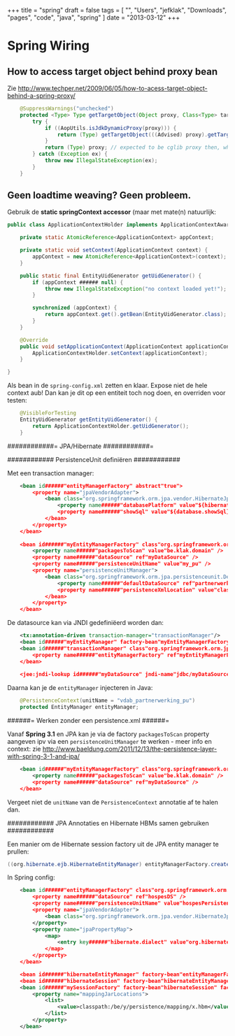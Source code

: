+++
title = "spring"
draft = false
tags = [
    "",
    "Users",
    "jefklak",
    "Downloads",
    "pages",
    "code",
    "java",
    "spring"
]
date = "2013-03-12"
+++
# Spring Wiring 

## How to access target object behind proxy bean 

Zie http://www.techper.net/2009/06/05/how-to-acess-target-object-behind-a-spring-proxy/

```java
    @SuppressWarnings("unchecked")
    protected <Type> Type getTargetObject(Object proxy, Class<Type> targetClass) {
        try {
            if ((AopUtils.isJdkDynamicProxy(proxy))) {
                return (Type) getTargetObject(((Advised) proxy).getTargetSource().getTarget(), targetClass);
            }
            return (Type) proxy; // expected to be cglib proxy then, which is simply a specialized class
        } catch (Exception ex) {
            throw new IllegalStateException(ex);
        }
    }
```

## Geen loadtime weaving? Geen probleem. 

Gebruik de **static springContext accessor** (maar met mate(n) natuurlijk:

```java
public class ApplicationContextHolder implements ApplicationContextAware {

    private static AtomicReference<ApplicationContext> appContext;

    private static void setContext(ApplicationContext context) {
        appContext = new AtomicReference<ApplicationContext>(context);
    }

    public static final EntityUidGenerator getUidGenerator() {
        if (appContext ###### null) {
            throw new IllegalStateException("no context loaded yet!");
        }

        synchronized (appContext) {
            return appContext.get().getBean(EntityUidGenerator.class);
        }
    }

    @Override
    public void setApplicationContext(ApplicationContext applicationContext) throws BeansException {
        ApplicationContextHolder.setContext(applicationContext);
    }

}
```

Als bean in de `spring-config.xml` zetten en klaar. Expose niet de hele context aub! Dan kan je dit op een entiteit toch nog doen, en overriden voor testen:

```java
    @VisibleForTesting
    EntityUidGenerator getEntityUidGenerator() {
        return ApplicationContextHolder.getUidGenerator();
    }
```

############= JPA/Hibernate ############=

############ PersistenceUnit definiëren ############

Met een transaction manager:

```xml
	<bean id######"entityManagerFactory" abstract"true">
		<property name="jpaVendorAdapter">
			<bean class="org.springframework.orm.jpa.vendor.HibernateJpaVendorAdapter">
				<property name######"databasePlatform" value"${hibernate.dialect}"/>
				<property name######"showSql" value"${database.showSql}" />
			</bean>
		</property>
	</bean>
	
	<bean id######"myEntityManagerFactory" class"org.springframework.orm.jpa.LocalContainerEntityManagerFactoryBean" parent="entityManagerFactory">
		<property name######"packagesToScan" value"be.klak.domain" />
		<property name######"dataSource" ref"myDataSource" />
		<property name######"persistenceUnitName" value"my_pu" />
		<property name="persistenceUnitManager">
			<bean class="org.springframework.orm.jpa.persistenceunit.DefaultPersistenceUnitManager">
				<property name######"defaultDataSource" ref"partnerwerkingDataSource" />
                <property name######"persistenceXmlLocation" value"classpath:persistence.xml"/>
			</bean>
		</property>
	</bean>
```

De datasource kan via JNDI gedefiniëerd worden dan:

```xml
	<tx:annotation-driven transaction-manager="transactionManager"/>
	<bean id######"myEntityManager" factory-bean"myEntityManagerFactory" factory-method="createEntityManager" />
	<bean id######"transactionManager" class"org.springframework.orm.jpa.JpaTransactionManager">
		<property name######"entityManagerFactory" ref"myEntityManagerFactory" />
	</bean>
	
	<jee:jndi-lookup id######"myDataSource" jndi-name"jdbc/myDataSource" resource-ref="true" />
```

Daarna kan je de `entityManager` injecteren in Java:

```java
	@PersistenceContext(unitName = "vdab_partnerwerking_pu")
	protected EntityManager entityManager;
```

######= Werken zonder een persistence.xml ######=

Vanaf **Spring 3.1** en JPA kan je via de factory `packagesToScan` property aangeven ipv via een `persistenceUnitManager` te werken - meer info en context: zie http://www.baeldung.com/2011/12/13/the-persistence-layer-with-spring-3-1-and-jpa/

```xml
	<bean id######"myEntityManagerFactory" class"org.springframework.orm.jpa.LocalContainerEntityManagerFactoryBean" parent="entityManagerFactory">
		<property name######"packagesToScan" value"be.klak.domain" />
		<property name######"dataSource" ref"myDataSource" />
	</bean>
```

Vergeet niet de `unitName` van de `PersistenceContext` annotatie af te halen dan.

############ JPA Annotaties en Hibernate HBMs samen gebruiken ############

Een manier om de Hibernate session factory uit de JPA entity manager te prullen:

```java
((org.hibernate.ejb.HibernateEntityManager) entityManagerFactory.createEntityManager()).getSession().getSessionFactory();
```

In Spring config:

```xml
    <bean id######"entityManagerFactory" class"org.springframework.orm.jpa.LocalContainerEntityManagerFactoryBean">
        <property name######"dataSource" ref"hospesDS" />
        <property name######"persistenceUnitName" value"hospesPersistenceUnit" />
        <property name="jpaVendorAdapter">
            <bean class="org.springframework.orm.jpa.vendor.HibernateJpaVendorAdapter" />
        </property>
        <property name="jpaPropertyMap">
            <map>
                <entry key######"hibernate.dialect" value"org.hibernate.dialect.Oracle9iDialect" />
            </map>
        </property>
    </bean>

    <bean id######"hibernateEntityManager" factory-bean"entityManagerFactory" factory-method######"createEntityManager" class"org.hibernate.ejb.HibernateEntityManager" />
    <bean id######"hibernateSession" factory-bean"hibernateEntityManager" factory-method="getSession" />
    <bean id######"mySessionFactory" factory-bean"hibernateSession" factory-method="getSessionFactory">
        <property name="mappingJarLocations">
            <list>
                <value>classpath:/be/y/persistence/mapping/x.hbm</value>               
            </list>
        </property>     
    </bean>
```